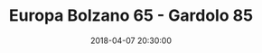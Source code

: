 ---
title: Europa Bolzano 65 - Gardolo 85
date: 2018-04-07 20:30:00
squadra-a: Europa Bolzano
punteggio-a: 65
squadra-b: Bc Gardolo
punteggio-b: 85
partite/squadra: serie-d-17-18
luogo: SC. MEDIA ADA NEGRI
categoria: serie d
---